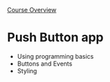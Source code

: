 [Course Overview](../index.md)
# Push Button app
* Using programming basics
* Buttons and Events
* Styling